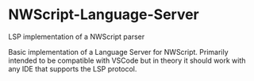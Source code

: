 # NWScript-Language-Server
LSP implementation of a NWScript parser

Basic implementation of a Language Server for NWScript. Primarily intended to be compatible with VSCode but in theory it should work with any IDE that supports the LSP protocol.
